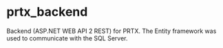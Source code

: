 # prtx_backend

Backend (ASP.NET WEB API 2 REST) for PRTX. The Entity framework was used to communicate with the SQL Server.

